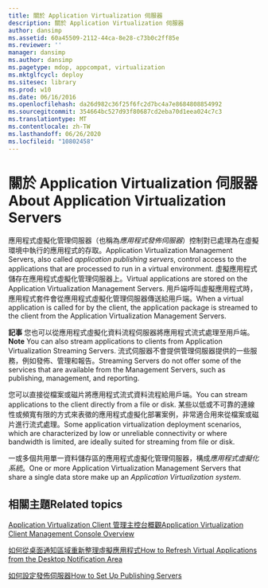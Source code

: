 ```yaml
---
title: 關於 Application Virtualization 伺服器
description: 關於 Application Virtualization 伺服器
author: dansimp
ms.assetid: 60a45509-2112-44ca-8e28-c73b0c2ff85e
ms.reviewer: ''
manager: dansimp
ms.author: dansimp
ms.pagetype: mdop, appcompat, virtualization
ms.mktglfcycl: deploy
ms.sitesec: library
ms.prod: w10
ms.date: 06/16/2016
ms.openlocfilehash: da26d982c36f25f6fc2d7bc4a7e8684808854992
ms.sourcegitcommit: 354664bc527d93f80687cd2eba70d1eea024c7c3
ms.translationtype: MT
ms.contentlocale: zh-TW
ms.lasthandoff: 06/26/2020
ms.locfileid: "10802458"
---
```

# <span data-ttu-id="00422-103">關於 Application Virtualization 伺服器</span><span class="sxs-lookup"><span data-stu-id="00422-103">About Application Virtualization Servers</span></span>


<span data-ttu-id="00422-104">應用程式虛擬化管理伺服器（也稱為*應用程式發佈伺服器*）控制對已處理為在虛擬環境中執行的應用程式的存取。</span><span class="sxs-lookup"><span data-stu-id="00422-104">Application Virtualization Management Servers, also called *application publishing servers*, control access to the applications that are processed to run in a virtual environment.</span></span> <span data-ttu-id="00422-105">虛擬應用程式儲存在應用程式虛擬化管理伺服器上。</span><span class="sxs-lookup"><span data-stu-id="00422-105">Virtual applications are stored on the Application Virtualization Management Servers.</span></span> <span data-ttu-id="00422-106">用戶端呼叫虛擬應用程式時，應用程式套件會從應用程式虛擬化管理伺服器傳送給用戶端。</span><span class="sxs-lookup"><span data-stu-id="00422-106">When a virtual application is called for by the client, the application package is streamed to the client from the Application Virtualization Management Servers.</span></span>

<span data-ttu-id="00422-107">**記事** 您也可以從應用程式虛擬化資料流程伺服器將應用程式流式處理至用戶端。</span><span class="sxs-lookup"><span data-stu-id="00422-107">**Note** You can also stream applications to clients from Application Virtualization Streaming Servers.</span></span> <span data-ttu-id="00422-108">流式伺服器不會提供管理伺服器提供的一些服務，例如發佈、管理和報告。</span><span class="sxs-lookup"><span data-stu-id="00422-108">Streaming Servers do not offer some of the services that are available from the Management Servers, such as publishing, management, and reporting.</span></span>

<span data-ttu-id="00422-109">您可以直接從檔案或磁片將應用程式流式資料流程給用戶端。</span><span class="sxs-lookup"><span data-stu-id="00422-109">You can stream applications to the client directly from a file or disk.</span></span> <span data-ttu-id="00422-110">某些以低或不可靠的連線性或頻寬有限的方式來表徵的應用程式虛擬化部署案例，非常適合用來從檔案或磁片進行流式處理。</span><span class="sxs-lookup"><span data-stu-id="00422-110">Some application virtualization deployment scenarios, which are characterized by low or unreliable connectivity or where bandwidth is limited, are ideally suited for streaming from file or disk.</span></span>

 

<span data-ttu-id="00422-111">一或多個共用單一資料儲存區的應用程式虛擬化管理伺服器，構成*應用程式虛擬化系統*。</span><span class="sxs-lookup"><span data-stu-id="00422-111">One or more Application Virtualization Management Servers that share a single data store make up an *Application Virtualization system*.</span></span>

## <span data-ttu-id="00422-112">相關主題</span><span class="sxs-lookup"><span data-stu-id="00422-112">Related topics</span></span>


[<span data-ttu-id="00422-113">Application Virtualization Client 管理主控台概觀</span><span class="sxs-lookup"><span data-stu-id="00422-113">Application Virtualization Client Management Console Overview</span></span>](application-virtualization-client-management-console-overview.md)

[<span data-ttu-id="00422-114">如何從桌面通知區域重新整理虛擬應用程式</span><span class="sxs-lookup"><span data-stu-id="00422-114">How to Refresh Virtual Applications from the Desktop Notification Area</span></span>](how-to-refresh-virtual-applications-from-the-desktop-notification-area.md)

[<span data-ttu-id="00422-115">如何設定發佈伺服器</span><span class="sxs-lookup"><span data-stu-id="00422-115">How to Set Up Publishing Servers</span></span>](how-to-set-up-publishing-servers.md)

 

 





